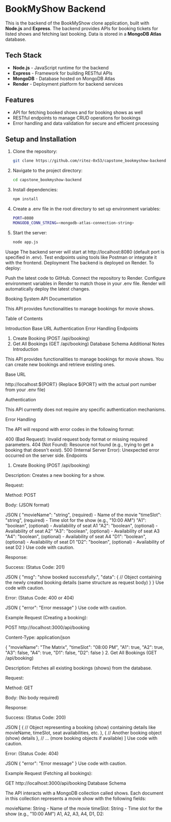 
# BookMyShow Backend

This is the backend of the BookMyShow clone application, built with **Node.js** and **Express**. The backend provides APIs for booking tickets for listed shows and fetching last booking. Data is stored in a **MongoDB Atlas** database.

## Tech Stack
- **Node.js** - JavaScript runtime for the backend
- **Express** - Framework for building RESTful APIs
- **MongoDB** - Database hosted on MongoDB Atlas
- **Render** - Deployment platform for backend services

## Features
- API for fetching booked shows and for booking shows as well
- RESTful endpoints to manage CRUD operations for bookings
- Error handling and data validation for secure and efficient processing

## Setup and Installation
1. Clone the repository:
   ```bash
   git clone https://github.com/ritez-0x53/capstone_bookmyshow-backend.git
2. Navigate to the project directory:
   ```bash
   cd capstone_bookmyshow-backend
3. Install dependencies:
   ```bash
   npm install
4. Create a .env file in the root directory to set up environment variables:
   ```bash
   PORT=8080
   MONGODB_CONN_STRING=<mongodb-atlas-connection-string>
5. Start the server:
   ```bash
   node app.js


Usage
The backend server will start at http://localhost:8080 (default port is specified in .env).
Test endpoints using tools like Postman or integrate it with the frontend.
Deployment
The backend is deployed on Render. To deploy:

Push the latest code to GitHub.
Connect the repository to Render.
Configure environment variables in Render to match those in your .env file.
Render will automatically deploy the latest changes.

Booking System API Documentation

This API provides functionalities to manage bookings for movie shows.

Table of Contents

Introduction
Base URL
Authentication
Error Handling
Endpoints
1. Create Booking (POST /api/booking)
2. Get All Bookings (GET /api/booking)
Database Schema
Additional Notes
Introduction

This API provides functionalities to manage bookings for movie shows. You can create new bookings and retrieve existing ones.

Base URL

http://localhost:${PORT} (Replace ${PORT} with the actual port number from your .env file)

Authentication

This API currently does not require any specific authentication mechanisms.

Error Handling

The API will respond with error codes in the following format:

400 (Bad Request): Invalid request body format or missing required parameters.
404 (Not Found): Resource not found (e.g., trying to get a booking that doesn't exist).
500 (Internal Server Error): Unexpected error occurred on the server side.
Endpoints

1. Create Booking (POST /api/booking)

Description: Creates a new booking for a show.

Request:

Method: POST

Body: (JSON format)

JSON
{
  "movieName": "string", (required) - Name of the movie
  "timeSlot": "string", (required) - Time slot for the show (e.g., "10:00 AM")
  "A1": "boolean", (optional) - Availability of seat A1
  "A2": "boolean", (optional) - Availability of seat A2"
  "A3": "boolean", (optional) - Availability of seat A3
  "A4": "boolean", (optional) - Availability of seat A4
  "D1": "boolean", (optional) - Availability of seat D1
  "D2": "boolean", (optional) - Availability of seat D2
}
Use code with caution.

Response:

Success: (Status Code: 201)

JSON
{
  "msg": "show booked successfully.",
  "data": {
    // Object containing the newly created booking details (same structure as request body)
  }
}
Use code with caution.

Error: (Status Code: 400 or 404)

JSON
{
  "error": "Error message"
}
Use code with caution.

Example Request (Creating a booking):

POST http://localhost:3000/api/booking

Content-Type: application/json

{
  "movieName": "The Matrix",
  "timeSlot": "08:00 PM",
  "A1": true,
  "A2": true,
  "A3": false,
  "A4": true,
  "D1": false,
  "D2": false
}
2. Get All Bookings (GET /api/booking)

Description: Fetches all existing bookings (shows) from the database.

Request:

Method: GET

Body: (No body required)

Response:

Success: (Status Code: 200)

JSON
[
  {
    // Object representing a booking (show) containing details like movieName, timeSlot, seat availabilities, etc.
  },
  {
    // Another booking object (show) details
  },
  // ... (more booking objects if available)
]
Use code with caution.

Error: (Status Code: 404)

JSON
{
  "error": "Error message"
}
Use code with caution.

Example Request (Fetching all bookings):

GET http://localhost:3000/api/booking
Database Schema

The API interacts with a MongoDB collection called shows. Each document in this collection represents a movie show with the following fields:

movieName: String - Name of the movie
timeSlot: String - Time slot for the show (e.g., "10:00 AM")
A1, A2, A3, A4, D1, D2:
